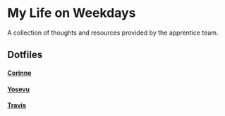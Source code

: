 # My Life on Weekdays

A collection of thoughts and resources provided by the apprentice team.


## Dotfiles

#### [Corinne](https://github.com/DevMaterial/my-life-on-weekdays/tree/master/dotfiles/corinne)

#### [Yosevu]()

#### [Travis]()

